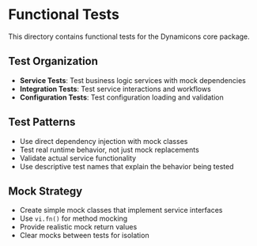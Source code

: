 # Functional Tests

This directory contains functional tests for the Dynamicons core package.

## Test Organization

- **Service Tests**: Test business logic services with mock dependencies
- **Integration Tests**: Test service interactions and workflows
- **Configuration Tests**: Test configuration loading and validation

## Test Patterns

- Use direct dependency injection with mock classes
- Test real runtime behavior, not just mock replacements
- Validate actual service functionality
- Use descriptive test names that explain the behavior being tested

## Mock Strategy

- Create simple mock classes that implement service interfaces
- Use `vi.fn()` for method mocking
- Provide realistic mock return values
- Clear mocks between tests for isolation
